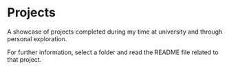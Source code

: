 # Projects
A showcase of projects completed during my time at university and through personal exploration.

For further information, select a folder and read the README file related to that project.
